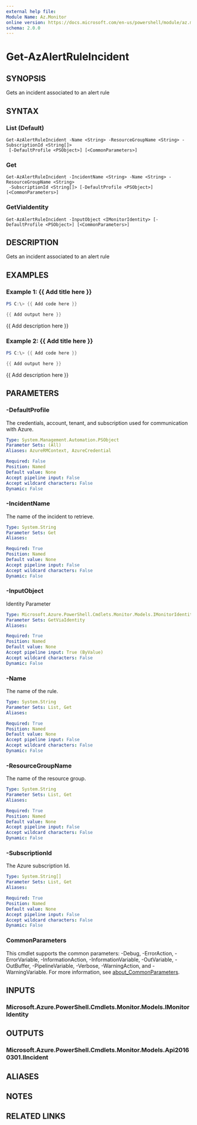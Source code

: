 ```yaml
---
external help file:
Module Name: Az.Monitor
online version: https://docs.microsoft.com/en-us/powershell/module/az.monitor/get-azalertruleincident
schema: 2.0.0
---
```


# Get-AzAlertRuleIncident

## SYNOPSIS
Gets an incident associated to an alert rule

## SYNTAX

### List (Default)
```
Get-AzAlertRuleIncident -Name <String> -ResourceGroupName <String> -SubscriptionId <String[]>
 [-DefaultProfile <PSObject>] [<CommonParameters>]
```

### Get
```
Get-AzAlertRuleIncident -IncidentName <String> -Name <String> -ResourceGroupName <String>
 -SubscriptionId <String[]> [-DefaultProfile <PSObject>] [<CommonParameters>]
```

### GetViaIdentity
```
Get-AzAlertRuleIncident -InputObject <IMonitorIdentity> [-DefaultProfile <PSObject>] [<CommonParameters>]
```

## DESCRIPTION
Gets an incident associated to an alert rule

## EXAMPLES

### Example 1: {{ Add title here }}
```powershell
PS C:\> {{ Add code here }}

{{ Add output here }}
```

{{ Add description here }}

### Example 2: {{ Add title here }}
```powershell
PS C:\> {{ Add code here }}

{{ Add output here }}
```

{{ Add description here }}

## PARAMETERS

### -DefaultProfile
The credentials, account, tenant, and subscription used for communication with Azure.

```yaml
Type: System.Management.Automation.PSObject
Parameter Sets: (All)
Aliases: AzureRMContext, AzureCredential

Required: False
Position: Named
Default value: None
Accept pipeline input: False
Accept wildcard characters: False
Dynamic: False
```

### -IncidentName
The name of the incident to retrieve.

```yaml
Type: System.String
Parameter Sets: Get
Aliases:

Required: True
Position: Named
Default value: None
Accept pipeline input: False
Accept wildcard characters: False
Dynamic: False
```

### -InputObject
Identity Parameter

```yaml
Type: Microsoft.Azure.PowerShell.Cmdlets.Monitor.Models.IMonitorIdentity
Parameter Sets: GetViaIdentity
Aliases:

Required: True
Position: Named
Default value: None
Accept pipeline input: True (ByValue)
Accept wildcard characters: False
Dynamic: False
```

### -Name
The name of the rule.

```yaml
Type: System.String
Parameter Sets: List, Get
Aliases:

Required: True
Position: Named
Default value: None
Accept pipeline input: False
Accept wildcard characters: False
Dynamic: False
```

### -ResourceGroupName
The name of the resource group.

```yaml
Type: System.String
Parameter Sets: List, Get
Aliases:

Required: True
Position: Named
Default value: None
Accept pipeline input: False
Accept wildcard characters: False
Dynamic: False
```

### -SubscriptionId
The Azure subscription Id.

```yaml
Type: System.String[]
Parameter Sets: List, Get
Aliases:

Required: True
Position: Named
Default value: None
Accept pipeline input: False
Accept wildcard characters: False
Dynamic: False
```

### CommonParameters
This cmdlet supports the common parameters: -Debug, -ErrorAction, -ErrorVariable, -InformationAction, -InformationVariable, -OutVariable, -OutBuffer, -PipelineVariable, -Verbose, -WarningAction, and -WarningVariable. For more information, see [about_CommonParameters](http://go.microsoft.com/fwlink/?LinkID=113216).

## INPUTS

### Microsoft.Azure.PowerShell.Cmdlets.Monitor.Models.IMonitorIdentity

## OUTPUTS

### Microsoft.Azure.PowerShell.Cmdlets.Monitor.Models.Api20160301.IIncident

## ALIASES

## NOTES

## RELATED LINKS

